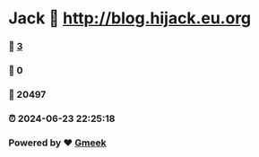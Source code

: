 # Jack :link: http://blog.hijack.eu.org 
### :page_facing_up: [3](http://blog.hijack.eu.org/tag.html) 
### :speech_balloon: 0 
### :hibiscus: 20497 
### :alarm_clock: 2024-06-23 22:25:18 
### Powered by :heart: [Gmeek](https://github.com/Meekdai/Gmeek)
